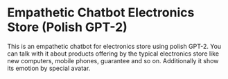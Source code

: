 # Empathetic Chatbot Electronics Store (Polish GPT-2)
This is an empathetic chatbot for electronics store using polish GPT-2. You can talk with it about products offering by the typical electronics store like new computers, mobile phones, guarantee and so on. Additionally it show its emotion by special avatar. 
